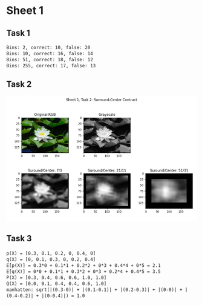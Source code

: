 # Sheet 1

## Task 1

```
Bins: 2, correct: 10, false: 20
Bins: 10, correct: 16, false: 14
Bins: 51, correct: 18, false: 12
Bins: 255, correct: 17, false: 13
```

## Task 2

![Output of Task 2](./task2-result.png)

## Task 3

```
p(X) = [0.3, 0.1, 0.2, 0, 0.4, 0]
q(X) = [0, 0.1, 0.3, 0, 0.2, 0.4]
E[p(X)] = 0.3*0 + 0.1*1 + 0.2*2 + 0*3 + 0.4*4 + 0*5 = 2.1
E[q(X)] = 0*0 + 0.1*1 + 0.3*2 + 0*3 + 0.2*4 + 0.4*5 = 3.5
P(X) = [0.3, 0.4, 0.6, 0.6, 1.0, 1.0]
Q(X) = [0.0, 0.1, 0.4, 0.4, 0.6, 1.0]
manhatten: sqrt(|(0.3-0)| + |(0.1-0.1)| + |(0.2-0.3)| + |(0-0)| + |(0.4-0.2)| + |(0-0.4)|) = 1.0
```